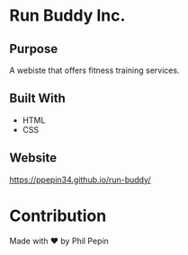 # Run Buddy Inc.

## Purpose
A webiste that offers fitness training services.

## Built With
* HTML
* CSS

## Website
https://ppepin34.github.io/run-buddy/

# Contribution
Made with ❤️ by Phil Pepin
